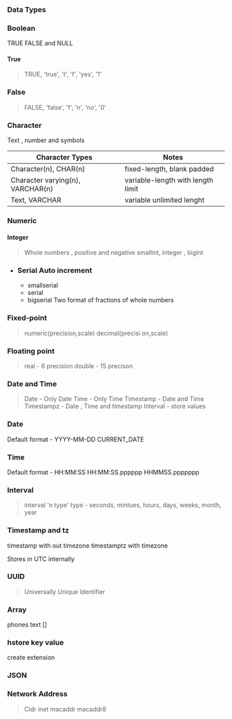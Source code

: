 ### Data Types

### Boolean

TRUE FALSE and NULL

#### True

> TRUE, 'true', 't', 'f', 'yes', '1'

### False

> FALSE, 'false', 'f', 'n', 'no', '0'

### Character

Text , number and symbols

| Character Types                  | Notes                             |
| -------------------------------- | --------------------------------- |
| Character(n), CHAR(n)            | fixed-length, blank padded        |
| Character varying(n), VARCHAR(n) | variable-length with length limit |
| Text, VARCHAR                    | variable unlimited lenght         |

### Numeric

#### Integer
> Whole numbers , positive and negative
> smallint, integer , bigint
* ### Serial Auto increment
  * smallserial
  * serial
  * bigserial
Two format of fractions of whole numbers
### Fixed-point
> numeric(precision,scale)
> decimal(precisi on,scale)
### Floating point
>real - 6 precision
> double - 15 precison

### Date and Time
> Date - Only Date
> Time - Only Time
> Timestamp - Date and Time
> Timestampz - Date , Time and timestamp
> Interval - store values

### Date
Default format - YYYY-MM-DD
CURRENT_DATE
### Time
Default format - HH:MM:SS
HH:MM:SS.pppppp
HHMMSS.ppppppp
### Interval
> interval 'n type'
> type - seconds, mintues, hours, days, weeks, month, year
### Timestamp and tz
timestamp with out timezone
timestamptz with timezone

Stores in UTC internally

### UUID
> Universally Unique Identifier

### Array

phones text []

### hstore key value
create extension
### JSON

### Network Address
> Cidr
> inet
> macaddr
> macaddr8

